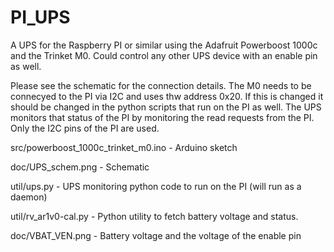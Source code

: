 # PI_UPS
A UPS for the Raspberry PI or similar using the Adafruit Powerboost 1000c and the Trinket M0. Could control any other UPS device with an enable pin as well.

Please see the schematic for the connection details. The M0 needs to be connecyed to the PI via I2C and uses thw address 0x20. If this is changed it should be changed in the python scripts that run on the PI as well. The UPS monitors that status of the PI by monitoring the read requests from the PI. Only the I2C pins of the PI are used. 


src/powerboost_1000c_trinket_m0.ino - Arduino sketch

doc/UPS_schem.png 	                - Schematic

util/ups.py 	                      - UPS monitoring python code to run on the PI (will run as a daemon)

util/rv_ar1v0-cal.py                - Python utility to fetch battery voltage and status. 

doc/VBAT_VEN.png                    - Battery voltage and the voltage of the enable pin
